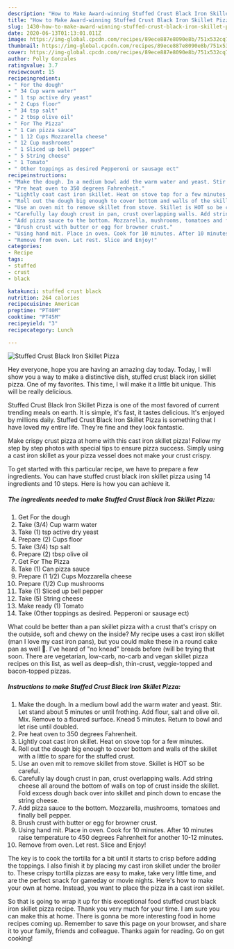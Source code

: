 ```yaml
---
description: "How to Make Award-winning Stuffed Crust Black Iron Skillet Pizza"
title: "How to Make Award-winning Stuffed Crust Black Iron Skillet Pizza"
slug: 1430-how-to-make-award-winning-stuffed-crust-black-iron-skillet-pizza
date: 2020-06-13T01:13:01.011Z
image: https://img-global.cpcdn.com/recipes/89ece887e8090e8b/751x532cq70/stuffed-crust-black-iron-skillet-pizza-recipe-main-photo.jpg
thumbnail: https://img-global.cpcdn.com/recipes/89ece887e8090e8b/751x532cq70/stuffed-crust-black-iron-skillet-pizza-recipe-main-photo.jpg
cover: https://img-global.cpcdn.com/recipes/89ece887e8090e8b/751x532cq70/stuffed-crust-black-iron-skillet-pizza-recipe-main-photo.jpg
author: Polly Gonzales
ratingvalue: 3.7
reviewcount: 15
recipeingredient:
- " For the dough"
- " 34 Cup warm water"
- " 1 tsp active dry yeast"
- " 2 Cups floor"
- " 34 tsp salt"
- " 2 tbsp olive oil"
- " For The Pizza"
- " 1 Can pizza sauce"
- " 1 12 Cups Mozzarella cheese"
- " 12 Cup mushrooms"
- " 1 Sliced up bell pepper"
- " 5 String cheese"
- " 1 Tomato"
- " Other toppings as desired Pepperoni or sausage ect"
recipeinstructions:
- "Make the dough. In a medium bowl add the warm water and yeast. Stir. Let stand about 5 minutes or until frothing. Add flour, salt and olive oil. Mix. Remove to a floured surface. Knead 5 minutes. Return to bowl and let rise until doubled."
- "Pre heat oven to 350 degrees Fahrenheit."
- "Lightly coat cast iron skillet. Heat on stove top for a few minutes."
- "Roll out the dough big enough to cover bottom and walls of the skillet with a little to spare for the stuffed crust."
- "Use an oven mit to remove skillet from stove. Skillet is HOT so be careful."
- "Carefully lay dough crust in pan, crust overlapping walls. Add string cheese all around the bottom of walls on top of crust inside the skillet. Fold excess dough back over into skillet and pinch down to encase the string cheese."
- "Add pizza sauce to the bottom. Mozzarella, mushrooms, tomatoes and finally bell pepper."
- "Brush crust with butter or egg for browner crust."
- "Using hand mit. Place in oven. Cook for 10 minutes. After 10 minutes raise temperature to 450 degrees Fahrenheit for another 10-12 minutes."
- "Remove from oven. Let rest. Slice and Enjoy!"
categories:
- Recipe
tags:
- stuffed
- crust
- black

katakunci: stuffed crust black 
nutrition: 264 calories
recipecuisine: American
preptime: "PT40M"
cooktime: "PT45M"
recipeyield: "3"
recipecategory: Lunch

---
```



![Stuffed Crust Black Iron Skillet Pizza](https://img-global.cpcdn.com/recipes/89ece887e8090e8b/751x532cq70/stuffed-crust-black-iron-skillet-pizza-recipe-main-photo.jpg)

Hey everyone, hope you are having an amazing day today. Today, I will show you a way to make a distinctive dish, stuffed crust black iron skillet pizza. One of my favorites. This time, I will make it a little bit unique. This will be really delicious.

Stuffed Crust Black Iron Skillet Pizza is one of the most favored of current trending meals on earth. It is simple, it's fast, it tastes delicious. It's enjoyed by millions daily. Stuffed Crust Black Iron Skillet Pizza is something that I have loved my entire life. They're fine and they look fantastic.

Make crispy crust pizza at home with this cast iron skillet pizza! Follow my step by step photos with special tips to ensure pizza success. Simply using a cast iron skillet as your pizza vessel does not make your crust crispy.


To get started with this particular recipe, we have to prepare a few ingredients. You can have stuffed crust black iron skillet pizza using 14 ingredients and 10 steps. Here is how you can achieve it.

<!--inarticleads1-->

##### The ingredients needed to make Stuffed Crust Black Iron Skillet Pizza:

1. Get  For the dough
1. Take  (3/4) Cup warm water
1. Take  (1) tsp active dry yeast
1. Prepare  (2) Cups floor
1. Take  (3/4) tsp salt
1. Prepare  (2) tbsp olive oil
1. Get  For The Pizza
1. Take  (1) Can pizza sauce
1. Prepare  (1 1/2) Cups Mozzarella cheese
1. Prepare  (1/2) Cup mushrooms
1. Take  (1) Sliced up bell pepper
1. Take  (5) String cheese
1. Make ready  (1) Tomato
1. Take  (Other toppings as desired. Pepperoni or sausage ect)


What could be better than a pan skillet pizza with a crust that&#39;s crispy on the outside, soft and chewy on the inside? My recipe uses a cast iron skillet (man I love my cast iron pans), but you could make these in a round cake pan as well 🙂. I&#39;ve heard of &#34;no knead&#34; breads before (will be trying that soon. There are vegetarian, low-carb, no-carb and vegan skillet pizza recipes on this list, as well as deep-dish, thin-crust, veggie-topped and bacon-topped pizzas. 

<!--inarticleads2-->

##### Instructions to make Stuffed Crust Black Iron Skillet Pizza:

1. Make the dough. In a medium bowl add the warm water and yeast. Stir. Let stand about 5 minutes or until frothing. Add flour, salt and olive oil. Mix. Remove to a floured surface. Knead 5 minutes. Return to bowl and let rise until doubled.
1. Pre heat oven to 350 degrees Fahrenheit.
1. Lightly coat cast iron skillet. Heat on stove top for a few minutes.
1. Roll out the dough big enough to cover bottom and walls of the skillet with a little to spare for the stuffed crust.
1. Use an oven mit to remove skillet from stove. Skillet is HOT so be careful.
1. Carefully lay dough crust in pan, crust overlapping walls. Add string cheese all around the bottom of walls on top of crust inside the skillet. Fold excess dough back over into skillet and pinch down to encase the string cheese.
1. Add pizza sauce to the bottom. Mozzarella, mushrooms, tomatoes and finally bell pepper.
1. Brush crust with butter or egg for browner crust.
1. Using hand mit. Place in oven. Cook for 10 minutes. After 10 minutes raise temperature to 450 degrees Fahrenheit for another 10-12 minutes.
1. Remove from oven. Let rest. Slice and Enjoy!


The key is to cook the tortilla for a bit until it starts to crisp before adding the toppings. I also finish it by placing my cast iron skillet under the broiler to. These crispy tortilla pizzas are easy to make, take very little time, and are the perfect snack for gameday or movie nights. Here&#39;s how to make your own at home. Instead, you want to place the pizza in a cast iron skillet. 

So that is going to wrap it up for this exceptional food stuffed crust black iron skillet pizza recipe. Thank you very much for your time. I am sure you can make this at home. There is gonna be more interesting food in home recipes coming up. Remember to save this page on your browser, and share it to your family, friends and colleague. Thanks again for reading. Go on get cooking!

